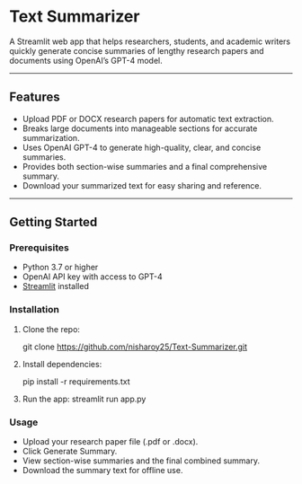 # Text Summarizer

A Streamlit web app that helps researchers, students, and academic writers quickly generate concise summaries of lengthy research papers and documents using OpenAI’s GPT-4 model.

---

## Features

- Upload PDF or DOCX research papers for automatic text extraction.
- Breaks large documents into manageable sections for accurate summarization.
- Uses OpenAI GPT-4 to generate high-quality, clear, and concise summaries.
- Provides both section-wise summaries and a final comprehensive summary.
- Download your summarized text for easy sharing and reference.

---

## Getting Started

### Prerequisites

- Python 3.7 or higher
- OpenAI API key with access to GPT-4
- [Streamlit](https://streamlit.io/) installed

### Installation

1. Clone the repo:

   git clone https://github.com/nisharoy25/Text-Summarizer.git

2. Install dependencies:

   pip install -r requirements.txt

3. Run the app:
   streamlit run app.py


### Usage
- Upload your research paper file (.pdf or .docx).
- Click Generate Summary.
- View section-wise summaries and the final combined summary.
- Download the summary text for offline use.
